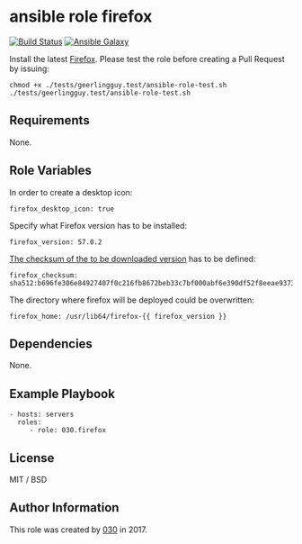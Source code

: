 ansible role firefox
====================

[![Build Status](https://travis-ci.org/030/ansible-firefox.svg?branch=master)](https://travis-ci.org/030/ansible-firefox)
[![Ansible Galaxy](https://img.shields.io/ansible/role/22979.svg)](https://galaxy.ansible.com/030/firefox)

Install the latest [Firefox](https://www.mozilla.org/en-US/firefox/). Please test the role before creating a Pull Request by issuing:

```
chmod +x ./tests/geerlingguy.test/ansible-role-test.sh
./tests/geerlingguy.test/ansible-role-test.sh
```

Requirements
------------

None.

Role Variables
--------------

In order to create a desktop icon:

```
firefox_desktop_icon: true
```

Specify what Firefox version has to be installed:

```
firefox_version: 57.0.2
```

[The checksum of the to be downloaded version](https://ftp.mozilla.org/pub/firefox/releases/57.0.2/SHA512SUMS
) has to be defined:

```
firefox_checksum: sha512:b696fe306e84927407f0c216fb8672beb33c7bf000abf6e390df52f8eeae9373d2764c6ec9678302f57fae34f7fdfb986577823528a48ee2972e13c8970382ca
```

The directory where firefox will be deployed could be overwritten:

```
firefox_home: /usr/lib64/firefox-{{ firefox_version }}
```

Dependencies
------------

None.

Example Playbook
----------------

    - hosts: servers
      roles:
         - role: 030.firefox

License
-------

MIT / BSD

Author Information
------------------

This role was created by [030](https://stackexchange.com/users/3302040/030) in 2017.

